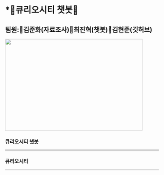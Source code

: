 # *🚀큐리오시티 챗봇🚀

## 팀원:🚀김준화(자료조사)🚀최진혁(챗봇)🚀김현준(깃허브)
<img src="https://img.hankyung.com/photo/201803/AA.16304974.1.jpg" width="450px" height="300px" title="px10" alt=""></img><br/>


### 큐리오시티 챗봇
<hr/>

### 큐리오시티




<hr/>


